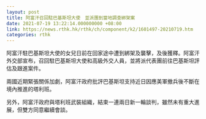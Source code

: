 ```yaml
---
layout: post
title: 阿富汗召回駐巴基斯坦大使　並派團到當地調查綁架案
date: 2021-07-19 13:22:14.000000000 +08:00
link: https://news.rthk.hk/rthk/ch/component/k2/1601497-20210719.htm
categories: rthk
---
```


阿富汗駐巴基斯坦大使的女兒日前在回家途中遭到綁架及襲擊，及後獲釋。阿富汗外交部宣布，召回駐巴基斯坦大使和高級外交人員，並將派代表團前往巴基斯坦評估及跟進案件。

兩國近期緊張關係加劇，阿富汗政府批評巴基斯坦支持近日因應美軍撤兵後不斷在境內推進的塔利班。

另外，阿富汗政府與塔利班武裝組織，結束一連兩日新一輪談判，雖然未有重大進展，但雙方同意繼續會談。
